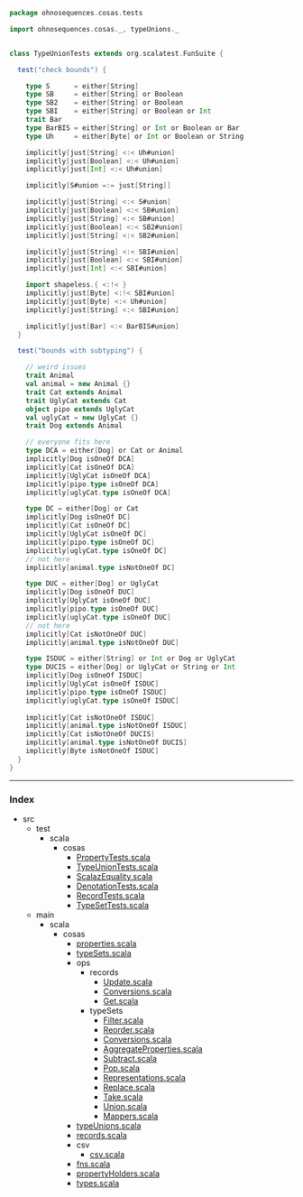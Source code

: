 
```scala
package ohnosequences.cosas.tests

import ohnosequences.cosas._, typeUnions._


class TypeUnionTests extends org.scalatest.FunSuite {

  test("check bounds") {

    type S      = either[String]
    type SB     = either[String] or Boolean
    type SB2    = either[String] or Boolean
    type SBI    = either[String] or Boolean or Int
    trait Bar
    type BarBIS = either[String] or Int or Boolean or Bar
    type Uh     = either[Byte] or Int or Boolean or String

    implicitly[just[String] <:< Uh#union]
    implicitly[just[Boolean] <:< Uh#union]
    implicitly[just[Int] <:< Uh#union]

    implicitly[S#union =:= just[String]]

    implicitly[just[String] <:< S#union]
    implicitly[just[Boolean] <:< SB#union]
    implicitly[just[String] <:< SB#union]
    implicitly[just[Boolean] <:< SB2#union]
    implicitly[just[String] <:< SB2#union]

    implicitly[just[String] <:< SBI#union]
    implicitly[just[Boolean] <:< SBI#union]
    implicitly[just[Int] <:< SBI#union]

    import shapeless.{ <:!< }
    implicitly[just[Byte] <:!< SBI#union]
    implicitly[just[Byte] <:< Uh#union]
    implicitly[just[String] <:< SBI#union]

    implicitly[just[Bar] <:< BarBIS#union]
  }

  test("bounds with subtyping") {

    // weird issues
    trait Animal
    val animal = new Animal {}
    trait Cat extends Animal
    trait UglyCat extends Cat
    object pipo extends UglyCat
    val uglyCat = new UglyCat {}
    trait Dog extends Animal

    // everyone fits here
    type DCA = either[Dog] or Cat or Animal
    implicitly[Dog isOneOf DCA]
    implicitly[Cat isOneOf DCA]
    implicitly[UglyCat isOneOf DCA]
    implicitly[pipo.type isOneOf DCA]
    implicitly[uglyCat.type isOneOf DCA]

    type DC = either[Dog] or Cat
    implicitly[Dog isOneOf DC]
    implicitly[Cat isOneOf DC]
    implicitly[UglyCat isOneOf DC]
    implicitly[pipo.type isOneOf DC]
    implicitly[uglyCat.type isOneOf DC]
    // not here
    implicitly[animal.type isNotOneOf DC]

    type DUC = either[Dog] or UglyCat
    implicitly[Dog isOneOf DUC]
    implicitly[UglyCat isOneOf DUC]
    implicitly[pipo.type isOneOf DUC]
    implicitly[uglyCat.type isOneOf DUC]
    // not here
    implicitly[Cat isNotOneOf DUC]
    implicitly[animal.type isNotOneOf DUC]

    type ISDUC = either[String] or Int or Dog or UglyCat
    type DUCIS = either[Dog] or UglyCat or String or Int
    implicitly[Dog isOneOf ISDUC]
    implicitly[UglyCat isOneOf ISDUC]
    implicitly[pipo.type isOneOf ISDUC]
    implicitly[uglyCat.type isOneOf ISDUC]
    
    implicitly[Cat isNotOneOf ISDUC]
    implicitly[animal.type isNotOneOf ISDUC]
    implicitly[Cat isNotOneOf DUCIS]
    implicitly[animal.type isNotOneOf DUCIS]
    implicitly[Byte isNotOneOf ISDUC]
  }
}

```


------

### Index

+ src
  + test
    + scala
      + cosas
        + [PropertyTests.scala][test/scala/cosas/PropertyTests.scala]
        + [TypeUnionTests.scala][test/scala/cosas/TypeUnionTests.scala]
        + [ScalazEquality.scala][test/scala/cosas/ScalazEquality.scala]
        + [DenotationTests.scala][test/scala/cosas/DenotationTests.scala]
        + [RecordTests.scala][test/scala/cosas/RecordTests.scala]
        + [TypeSetTests.scala][test/scala/cosas/TypeSetTests.scala]
  + main
    + scala
      + cosas
        + [properties.scala][main/scala/cosas/properties.scala]
        + [typeSets.scala][main/scala/cosas/typeSets.scala]
        + ops
          + records
            + [Update.scala][main/scala/cosas/ops/records/Update.scala]
            + [Conversions.scala][main/scala/cosas/ops/records/Conversions.scala]
            + [Get.scala][main/scala/cosas/ops/records/Get.scala]
          + typeSets
            + [Filter.scala][main/scala/cosas/ops/typeSets/Filter.scala]
            + [Reorder.scala][main/scala/cosas/ops/typeSets/Reorder.scala]
            + [Conversions.scala][main/scala/cosas/ops/typeSets/Conversions.scala]
            + [AggregateProperties.scala][main/scala/cosas/ops/typeSets/AggregateProperties.scala]
            + [Subtract.scala][main/scala/cosas/ops/typeSets/Subtract.scala]
            + [Pop.scala][main/scala/cosas/ops/typeSets/Pop.scala]
            + [Representations.scala][main/scala/cosas/ops/typeSets/Representations.scala]
            + [Replace.scala][main/scala/cosas/ops/typeSets/Replace.scala]
            + [Take.scala][main/scala/cosas/ops/typeSets/Take.scala]
            + [Union.scala][main/scala/cosas/ops/typeSets/Union.scala]
            + [Mappers.scala][main/scala/cosas/ops/typeSets/Mappers.scala]
        + [typeUnions.scala][main/scala/cosas/typeUnions.scala]
        + [records.scala][main/scala/cosas/records.scala]
        + csv
          + [csv.scala][main/scala/cosas/csv/csv.scala]
        + [fns.scala][main/scala/cosas/fns.scala]
        + [propertyHolders.scala][main/scala/cosas/propertyHolders.scala]
        + [types.scala][main/scala/cosas/types.scala]

[test/scala/cosas/PropertyTests.scala]: PropertyTests.scala.md
[test/scala/cosas/TypeUnionTests.scala]: TypeUnionTests.scala.md
[test/scala/cosas/ScalazEquality.scala]: ScalazEquality.scala.md
[test/scala/cosas/DenotationTests.scala]: DenotationTests.scala.md
[test/scala/cosas/RecordTests.scala]: RecordTests.scala.md
[test/scala/cosas/TypeSetTests.scala]: TypeSetTests.scala.md
[main/scala/cosas/properties.scala]: ../../../main/scala/cosas/properties.scala.md
[main/scala/cosas/typeSets.scala]: ../../../main/scala/cosas/typeSets.scala.md
[main/scala/cosas/ops/records/Update.scala]: ../../../main/scala/cosas/ops/records/Update.scala.md
[main/scala/cosas/ops/records/Conversions.scala]: ../../../main/scala/cosas/ops/records/Conversions.scala.md
[main/scala/cosas/ops/records/Get.scala]: ../../../main/scala/cosas/ops/records/Get.scala.md
[main/scala/cosas/ops/typeSets/Filter.scala]: ../../../main/scala/cosas/ops/typeSets/Filter.scala.md
[main/scala/cosas/ops/typeSets/Reorder.scala]: ../../../main/scala/cosas/ops/typeSets/Reorder.scala.md
[main/scala/cosas/ops/typeSets/Conversions.scala]: ../../../main/scala/cosas/ops/typeSets/Conversions.scala.md
[main/scala/cosas/ops/typeSets/AggregateProperties.scala]: ../../../main/scala/cosas/ops/typeSets/AggregateProperties.scala.md
[main/scala/cosas/ops/typeSets/Subtract.scala]: ../../../main/scala/cosas/ops/typeSets/Subtract.scala.md
[main/scala/cosas/ops/typeSets/Pop.scala]: ../../../main/scala/cosas/ops/typeSets/Pop.scala.md
[main/scala/cosas/ops/typeSets/Representations.scala]: ../../../main/scala/cosas/ops/typeSets/Representations.scala.md
[main/scala/cosas/ops/typeSets/Replace.scala]: ../../../main/scala/cosas/ops/typeSets/Replace.scala.md
[main/scala/cosas/ops/typeSets/Take.scala]: ../../../main/scala/cosas/ops/typeSets/Take.scala.md
[main/scala/cosas/ops/typeSets/Union.scala]: ../../../main/scala/cosas/ops/typeSets/Union.scala.md
[main/scala/cosas/ops/typeSets/Mappers.scala]: ../../../main/scala/cosas/ops/typeSets/Mappers.scala.md
[main/scala/cosas/typeUnions.scala]: ../../../main/scala/cosas/typeUnions.scala.md
[main/scala/cosas/records.scala]: ../../../main/scala/cosas/records.scala.md
[main/scala/cosas/csv/csv.scala]: ../../../main/scala/cosas/csv/csv.scala.md
[main/scala/cosas/fns.scala]: ../../../main/scala/cosas/fns.scala.md
[main/scala/cosas/propertyHolders.scala]: ../../../main/scala/cosas/propertyHolders.scala.md
[main/scala/cosas/types.scala]: ../../../main/scala/cosas/types.scala.md